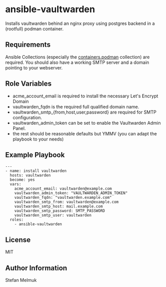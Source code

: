 ansible-vaultwarden
=========

Installs vaultwarden behind an nginx proxy using postgres backend in a (rootfull) podman container.

Requirements
------------

Ansible Collections (especially the [containers.podman](https://docs.ansible.com/ansible/latest/collections/containers/podman/index.html) collection) are required. You should also have a working SMTP server and a domain pointing to your webserver.

Role Variables
--------------

* acme\_account\_email is required to install the necessary Let's Encrypt Domain 
* vaultwarden\_fqdn is the required full qualified domain name.
* vaultwarden\_smtp\_{from,host,user,password} are required for SMTP configuration.
* vaultwarden\_admin\_token can be set to enable the Vaultwarden Admin Panel.
* the rest should be reasonable defaults but YMMV (you can adapt the playbook to your needs)

Example Playbook
----------------

```
---
- name: install vaultwarden
  hosts: vaultwarden
  become: yes
  vars:
    acme_account_email: vaultwarden@example.com
    vaultwarden_admin_token: "VAULTWARDEN_ADMIN_TOKEN"
    vaultwarden_fqdn: "vaultwarden.example.com"
    vaultwarden_smtp_from: vaultwarden@example.com
    vaultwarden_smtp_host: mail.example.com
    vaultwarden_smtp_password: SMTP_PASSWORD
    vaultwarden_smtp_user: vaultwarden
  roles:
    - ansible-vaultwarden
```


License
-------

MIT

Author Information
------------------

Stefan Melmuk
